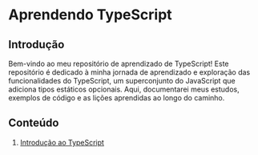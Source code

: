 # Aprendendo TypeScript

## Introdução

Bem-vindo ao meu repositório de aprendizado de TypeScript! Este repositório é dedicado à minha jornada de aprendizado e exploração das funcionalidades do TypeScript, um superconjunto do JavaScript que adiciona tipos estáticos opcionais. Aqui, documentarei meus estudos, exemplos de código e as lições aprendidas ao longo do caminho.

## Conteúdo

1. [Introdução ao TypeScript](#introdução-ao-typescript)
